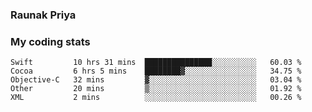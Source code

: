 ### Raunak Priya

### My coding stats

<!--START_SECTION:waka-->
```text
Swift         10 hrs 31 mins  ███████████████░░░░░░░░░░   60.03 % 
Cocoa         6 hrs 5 mins    ████████▓░░░░░░░░░░░░░░░░   34.75 % 
Objective-C   32 mins         ▓░░░░░░░░░░░░░░░░░░░░░░░░   03.04 % 
Other         20 mins         ▒░░░░░░░░░░░░░░░░░░░░░░░░   01.92 % 
XML           2 mins          ░░░░░░░░░░░░░░░░░░░░░░░░░   00.26 % 
```
<!--END_SECTION:waka-->
